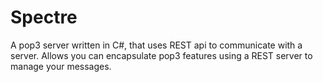 # Spectre
A pop3 server written in C#, that uses REST api to communicate with a server. Allows you can encapsulate pop3 features using a REST server to manage your messages.
